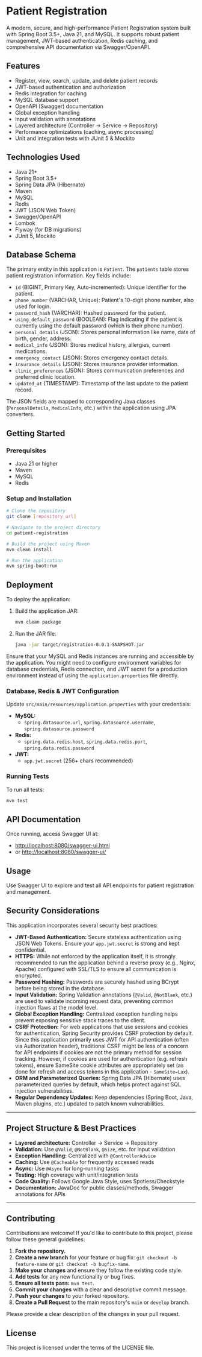 # Patient Registration

A modern, secure, and high-performance Patient Registration system built with Spring Boot 3.5+, Java 21, and MySQL. It supports robust patient management, JWT-based authentication, Redis caching, and comprehensive API documentation via Swagger/OpenAPI.

## Features

- Register, view, search, update, and delete patient records
- JWT-based authentication and authorization
- Redis integration for caching
- MySQL database support
- OpenAPI (Swagger) documentation
- Global exception handling
- Input validation with annotations
- Layered architecture (Controller → Service → Repository)
- Performance optimizations (caching, async processing)
- Unit and integration tests with JUnit 5 & Mockito

## Technologies Used

- Java 21+
- Spring Boot 3.5+
- Spring Data JPA (Hibernate)
- Maven
- MySQL
- Redis
- JWT (JSON Web Token)
- Swagger/OpenAPI
- Lombok
- Flyway (for DB migrations)
- JUnit 5, Mockito

## Database Schema

The primary entity in this application is `Patient`. The `patients` table stores patient registration information. Key fields include:

*   `id` (BIGINT, Primary Key, Auto-incremented): Unique identifier for the patient.
*   `phone_number` (VARCHAR, Unique): Patient's 10-digit phone number, also used for login.
*   `password_hash` (VARCHAR): Hashed password for the patient.
*   `using_default_password` (BOOLEAN): Flag indicating if the patient is currently using the default password (which is their phone number).
*   `personal_details` (JSON): Stores personal information like name, date of birth, gender, address.
*   `medical_info` (JSON): Stores medical history, allergies, current medications.
*   `emergency_contact` (JSON): Stores emergency contact details.
*   `insurance_details` (JSON): Stores insurance provider information.
*   `clinic_preferences` (JSON): Stores communication preferences and preferred clinic location.
*   `updated_at` (TIMESTAMP): Timestamp of the last update to the patient record.

The JSON fields are mapped to corresponding Java classes (`PersonalDetails`, `MedicalInfo`, etc.) within the application using JPA converters.

## Getting Started

### Prerequisites

- Java 21 or higher
- Maven
- MySQL
- Redis

### Setup and Installation

```bash
# Clone the repository
git clone [repository_url]

# Navigate to the project directory
cd patient-registration

# Build the project using Maven
mvn clean install

# Run the application
mvn spring-boot:run
```

## Deployment

To deploy the application:

1.  Build the application JAR:
    ```bash
    mvn clean package
    ```
2.  Run the JAR file:
    ```bash
    java -jar target/registration-0.0.1-SNAPSHOT.jar
    ```
Ensure that your MySQL and Redis instances are running and accessible by the application. You might need to configure environment variables for database credentials, Redis connection, and JWT secret for a production environment instead of using the `application.properties` file directly.

### Database, Redis & JWT Configuration

Update `src/main/resources/application.properties` with your credentials:

- **MySQL:**
  - `spring.datasource.url`, `spring.datasource.username`, `spring.datasource.password`
- **Redis:**
  - `spring.data.redis.host`, `spring.data.redis.port`, `spring.data.redis.password`
- **JWT:**
  - `app.jwt.secret` (256+ chars recommended)

### Running Tests

To run all tests:

```bash
mvn test
```

## API Documentation

Once running, access Swagger UI at:

- [http://localhost:8080/swagger-ui.html](http://localhost:8080/swagger-ui.html)
- or [http://localhost:8080/swagger-ui/](http://localhost:8080/swagger-ui/)

## Usage

Use Swagger UI to explore and test all API endpoints for patient registration and management.

## Security Considerations

This application incorporates several security best practices:

*   **JWT-Based Authentication:** Secure stateless authentication using JSON Web Tokens. Ensure your `app.jwt.secret` is strong and kept confidential.
*   **HTTPS:** While not enforced by the application itself, it is strongly recommended to run the application behind a reverse proxy (e.g., Nginx, Apache) configured with SSL/TLS to ensure all communication is encrypted.
*   **Password Hashing:** Passwords are securely hashed using BCrypt before being stored in the database.
*   **Input Validation:** Spring Validation annotations (`@Valid`, `@NotBlank`, etc.) are used to validate incoming request data, preventing common injection flaws at the model level.
*   **Global Exception Handling:** Centralized exception handling helps prevent exposing sensitive stack traces to the client.
*   **CSRF Protection:** For web applications that use sessions and cookies for authentication, Spring Security provides CSRF protection by default. Since this application primarily uses JWT for API authentication (often via Authorization header), traditional CSRF might be less of a concern for API endpoints if cookies are not the primary method for session tracking. However, if cookies are used for authentication (e.g. refresh tokens), ensure SameSite cookie attributes are appropriately set (as done for refresh and access tokens in this application - `SameSite=Lax`).
*   **ORM and Parameterized Queries:** Spring Data JPA (Hibernate) uses parameterized queries by default, which helps protect against SQL injection vulnerabilities.
*   **Regular Dependency Updates:** Keep dependencies (Spring Boot, Java, Maven plugins, etc.) updated to patch known vulnerabilities.

---

## Project Structure & Best Practices

- **Layered architecture:** Controller → Service → Repository
- **Validation:** Use `@Valid`, `@NotBlank`, `@Size`, etc. for input validation
- **Exception Handling:** Centralized with `@ControllerAdvice`
- **Caching:** Use `@Cacheable` for frequently accessed reads
- **Async:** Use `@Async` for long-running tasks
- **Testing:** High coverage with unit/integration tests
- **Code Quality:** Follows Google Java Style, uses Spotless/Checkstyle
- **Documentation:** JavaDoc for public classes/methods, Swagger annotations for APIs

---

## Contributing

Contributions are welcome! If you'd like to contribute to this project, please follow these general guidelines:

1.  **Fork the repository.**
2.  **Create a new branch** for your feature or bug fix: `git checkout -b feature-name` or `git checkout -b bugfix-name`.
3.  **Make your changes** and ensure they follow the existing code style.
4.  **Add tests** for any new functionality or bug fixes.
5.  **Ensure all tests pass:** `mvn test`.
6.  **Commit your changes** with a clear and descriptive commit message.
7.  **Push your changes** to your forked repository.
8.  **Create a Pull Request** to the main repository's `main` or `develop` branch.

Please provide a clear description of the changes in your pull request.

## License

This project is licensed under the terms of the LICENSE file.
